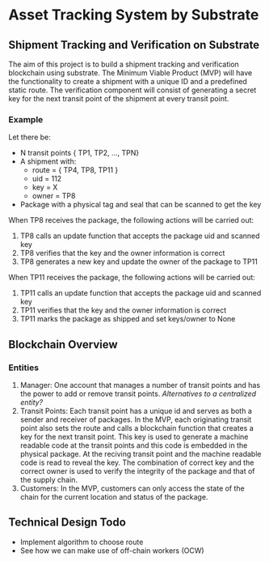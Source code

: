 # Asset Tracking System by Substrate

## Shipment Tracking and Verification on Substrate

The aim of this project is to build a shipment tracking and verification blockchain using substrate. The Minimum Viable Product (MVP) will have the functionality to create a shipment with a unique ID and a predefined static route. The verification component will consist of generating a secret key for the next transit point of the shipment at every transit point.

### Example

Let there be:

- N transit points { TP1, TP2, ..., TPN}
- A shipment with:
  - route = { TP4, TP8, TP11 }
  - uid = 112
  - key = X
  - owner = TP8
- Package with a physical tag and seal that can be scanned to get the key

When TP8 receives the package, the following actions will be carried out:

1. TP8 calls an update function that accepts the package uid and scanned key
2. TP8 verifies that the key and the owner information is correct
3. TP8 generates a new key and update the owner of the package to TP11

When TP11 receives the package, the following actions will be carried out:

1. TP11 calls an update function that accepts the package uid and scanned key
2. TP11 verifies that the key and the owner information is correct
3. TP11 marks the package as shipped and set keys/owner to None

## Blockchain Overview

### Entities

1. Manager: One account that manages a number of transit points and has the power to add or remove transit points. _Alternatives to a centralized entity?_
2. Transit Points: Each transit point has a unique id and serves as both a sender and receiver of packages. In the MVP, each originating transit point also sets the route and calls a blockchain function that creates a key for the next transit point. This key is used to generate a machine readable code at the transit points and this code is embedded in the physical package. At the reciving transit point and the machine readable code is read to reveal the key. The combination of correct key and the correct owner is used to verify the integrity of the package and that of the supply chain.
3. Customers: In the MVP, customers can only access the state of the chain for the current location and status of the package.

## Technical Design Todo

- Implement algorithm to choose route
- See how we can make use of off-chain workers (OCW)

